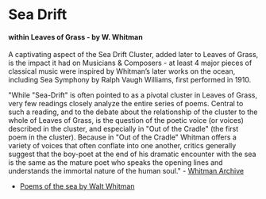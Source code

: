 # Sea Drift

#### within Leaves of Grass - by W. Whitman
A captivating aspect of the Sea Drift Cluster, added later to Leaves of Grass,  is the impact it had on Musicians & Composers - at least 4 major pieces of classical music were inspired by Whitman’s later works on the ocean, including Sea Symphony by Ralph Vaugh Williams, first performed in 1910.

"While "Sea-Drift" is often pointed to as a pivotal cluster in Leaves of Grass, very few readings closely analyze the entire series of poems. Central to such a reading, and to the debate about the relationship of the cluster to the whole of Leaves of Grass, is the question of the poetic voice (or voices) described in the cluster, and especially in "Out of the Cradle" (the first poem in the cluster). Because in "Out of the Cradle" Whitman offers a variety of voices that often conflate into one another, critics generally suggest that the boy-poet at the end of his dramatic encounter with the sea is the same as the mature poet who speaks the opening lines and understands the immortal nature of the human soul." - [Whitman Archive](https://whitmanarchive.org/criticism/current/encyclopedia/entry_650.html)
- [Poems of the sea by Walt Whitman](https://www.goodreads.com/book/show/46032008-sea-drift-poems-of-the-sea-by-walt-whitman)